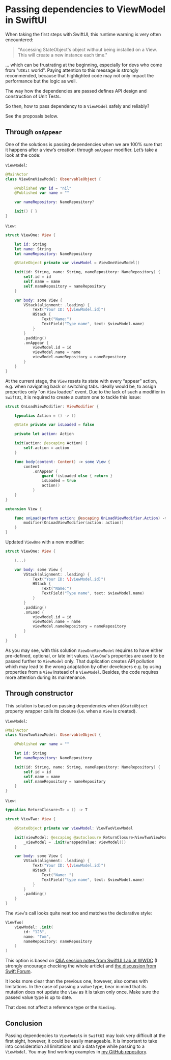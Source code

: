 # Passing dependencies to ViewModel in SwiftUI

When taking the first steps with SwiftUI, this runtime warning is very often encountered:

>"Accessing StateObject's object without being installed on a View. This will create a new instance each time."

... which can be frustrating at the beginning, especially for devs who come from "`UIKit` world".  Paying attention to this message is strongly recommended, because that highlighted code may not only impact the performance but the logic as well.

The way how the dependencies are passed defines API design and construction of Unit Tests.

So then, how to pass dependency to a `ViewModel` safely and reliably?

See the proposals below.

## Through `onAppear`

One of the solutions is passing dependencies when we are 100% sure that it happens after a view’s creation: through `onAppear` modifier. Let’s take a look at the code:

`ViewModel`:

```swift
@MainActor
class ViewOneViewModel: ObservableObject {

    @Published var id = "nil"
    @Published var name = ""

    var nameRepository: NameRepository?

    init() { }
}
```

`View`:

```swift
struct ViewOne: View {

    let id: String
    let name: String
    let nameRepository: NameRepository

    @StateObject private var viewModel = ViewOneViewModel()

    init(id: String, name: String, nameRepository: NameRepository) {
        self.id = id
        self.name = name
        self.nameRepository = nameRepository
    }

    var body: some View {
        VStack(alignment: .leading) {
            Text("Your ID: \(viewModel.id)")
            HStack {
                Text("Name:")
                TextField("Type name", text: $viewModel.name)
            }
        }
        .padding()
        .onAppear {
            viewModel.id = id
            viewModel.name = name
            viewModel.nameRepository = nameRepository
        }
    }
}
```

At the current stage, the `View` resets its state with every “appear” action, e.g. when navigating back or switching tabs. Ideally would be, to assign properties only "on `View` loaded" event. Due to the lack of such a modifier in `SwiftUI`, it is required to create a custom one to tackle this issue:

```swift
struct OnLoadViewModifier: ViewModifier {

    typealias Action = () -> ()

    @State private var isLoaded = false

    private let action: Action

    init(action: @escaping Action) {
        self.action = action
    }

    func body(content: Content) -> some View {
        content
            .onAppear {
                guard !isLoaded else { return }
                isLoaded = true
                action()
            }
    }
}

extension View {

    func onLoad(perform action: @escaping OnLoadViewModifier.Action) -> some View {
        modifier(OnLoadViewModifier(action: action))
    }
}
```

Updated `ViewOne` with a new modifier:

```swift
struct ViewOne: View {

    (...)

    var body: some View {
        VStack(alignment: .leading) {
            Text("Your ID: \(viewModel.id)")
            HStack {
                Text("Name:")
                TextField("Type name", text: $viewModel.name)
            }
        }
        .padding()
        .onLoad {
            viewModel.id = id
            viewModel.name = name
            viewModel.nameRepository = nameRepository
        }
    }
}
```

As you may see, with this solution `ViewOneViewModel` requires to have either pre-defined, optional, or late init values. `ViewOne`'s properties are used to be passed further to `ViewModel` only. That duplication creates API pollution which may lead to the wrong adaptation by other developers e.g. by using properties from a `View` instead of a `ViewModel`. Besides, the code requires more attention during its maintenance.

## Through constructor

This solution is based on passing dependencies when `@StateObject` property wrapper calls its closure (i.e. when a `View` is created).

`ViewModel`:

```swift
@MainActor
class ViewTwoViewModel: ObservableObject {

    @Published var name = ""

    let id: String
    let nameRepository: NameRepository

    init(id: String, name: String, nameRepository: NameRepository) {
        self.id = id
        self.name = name
        self.nameRepository = nameRepository
    }
}
```

`View`:

```swift
typealias ReturnClosure<T> = () -> T

struct ViewTwo: View {

    @StateObject private var viewModel: ViewTwoViewModel

    init(viewModel: @escaping @autoclosure ReturnClosure<ViewTwoViewModel>) {
        _viewModel = .init(wrappedValue: viewModel())
    }

    var body: some View {
        VStack(alignment: .leading) {
            Text("Your ID: \(viewModel.id)")
            HStack {
                Text("Name: ")
                TextField("type name", text: $viewModel.name)
            }
        }
        .padding()
    }
}
```

The `View`'s call looks quite neat too and matches the declarative style:

```swift
ViewTwo(
    viewModel: .init(
        id: "123",
        name: "Tom",
        nameRepository: nameRepository
    )
)
```

This option is based on [Q&A session notes from SwiftUI Lab at WWDC](https://www.swiftui-lab.com/random-lessons#data-10) (I strongly encourage checking the whole article) and [the discussion from Swift Forum](https://forums.swift.org/t/why-swiftui-state-property-can-be-initialized-inside-init-this-other-way/62772).

It looks more clear than the previous one, however, also comes with limitations. In the case of passing a value type, bear in mind that its mutation does not update the `View` as it is taken only once. Make sure the passed value type is up to date.

That does not affect a reference type or the `Binding`.

## Conclusion

Passing dependencies to `ViewModel`s in `SwiftUI` may look very difficult at the first sight, however, it could be easily manageable. It is important to take into consideration all limitations and a data type while passing to a `ViewModel`.
You may find working examples in [my  GitHub repository](https://github.com/Filozoff/BlogArticles/tree/master/Article001).
